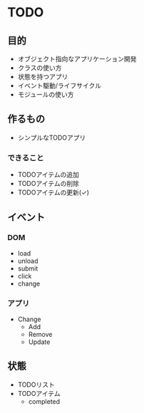 # TODO

## 目的

- オブジェクト指向なアプリケーション開発
- クラスの使い方
- 状態を持つアプリ
- イベント駆動/ライフサイクル
- モジュールの使い方

## 作るもの

- シンプルなTODOアプリ

### できること

- TODOアイテムの追加
- TODOアイテムの削除
- TODOアイテムの更新(✓)

## イベント

### DOM

- load
- unload
- submit
- click
- change

### アプリ

- Change
    - Add
    - Remove
    - Update

## 状態

- TODOリスト
- TODOアイテム
    - completed
  

